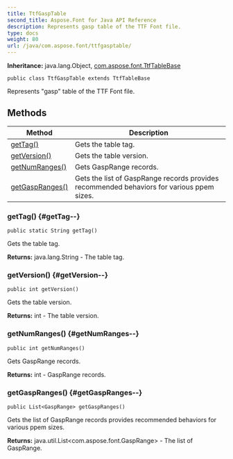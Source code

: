```yaml
---
title: TtfGaspTable
second_title: Aspose.Font for Java API Reference
description: Represents gasp table of the TTF Font file.
type: docs
weight: 80
url: /java/com.aspose.font/ttfgasptable/
---
```

**Inheritance:**
java.lang.Object, [com.aspose.font.TtfTableBase](../../com.aspose.font/ttftablebase)
```
public class TtfGaspTable extends TtfTableBase
```

Represents "gasp" table of the TTF Font file.
## Methods

| Method | Description |
| --- | --- |
| [getTag()](#getTag--) | Gets the table tag. |
| [getVersion()](#getVersion--) | Gets the table version. |
| [getNumRanges()](#getNumRanges--) | Gets GaspRange records. |
| [getGaspRanges()](#getGaspRanges--) | Gets the list of GaspRange records provides recommended behaviors for various ppem sizes. |
### getTag() {#getTag--}
```
public static String getTag()
```


Gets the table tag.

**Returns:**
java.lang.String - The table tag.
### getVersion() {#getVersion--}
```
public int getVersion()
```


Gets the table version.

**Returns:**
int - The table version.
### getNumRanges() {#getNumRanges--}
```
public int getNumRanges()
```


Gets GaspRange records.

**Returns:**
int - GaspRange records.
### getGaspRanges() {#getGaspRanges--}
```
public List<GaspRange> getGaspRanges()
```


Gets the list of GaspRange records provides recommended behaviors for various ppem sizes.

**Returns:**
java.util.List<com.aspose.font.GaspRange> - The list of GaspRange.
